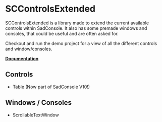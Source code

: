 # SCControlsExtended
SCControlsExtended is a library made to extend the current available controls within SadConsole.
It also has some premade windows and consoles, that could be useful and are often asked for.

Checkout and run the demo project for a view of all the different controls and window/consoles.

**[Documentation](https://github.com/Ven0maus/SCControlsExtended/wiki)**

## Controls

- Table (Now part of SadConsole V10!)

## Windows / Consoles

- ScrollableTextWindow
